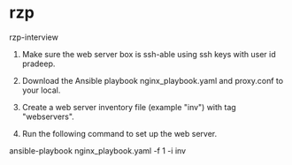 # rzp
rzp-interview

1) Make sure the web server box is ssh-able using ssh keys with user id pradeep.

2) Download the Ansible playbook nginx_playbook.yaml and proxy.conf to your local.

3) Create a web server inventory file (example "inv") with tag "webservers".

4) Run the following command to set up the web server.

ansible-playbook nginx_playbook.yaml -f 1 -i inv
